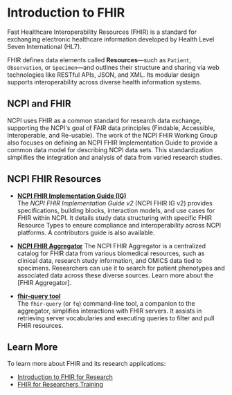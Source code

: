 # Introduction to FHIR

Fast Healthcare Interoperability Resources (FHIR) is a standard for exchanging electronic healthcare information developed by Health Level Seven International (HL7).

FHIR defines data elements called **Resources**—such as `Patient`, `Observation`, or `Specimen`—and outlines their structure and sharing via web technologies like RESTful APIs, JSON, and XML. Its modular design supports interoperability across diverse health information systems.

## NCPI and FHIR

NCPI uses FHIR as a common standard for research data exchange, supporting the NCPI's goal of FAIR data principles (Findable, Accessible, Interoperable, and Re-usable). The work of the NCPI FHIR Working Group also focuses on defining an NCPI FHIR Implementation Guide to provide a common data model for describing NCPI data sets. This standardization simplifies the integration and analysis of data from varied research studies.

## NCPI FHIR Resources

- [**NCPI FHIR Implementation Guide (IG)**](https://github.com/NIH-NCPI/ncpi-fhir-ig-2?tab=readme-ov-file)  
  The *NCPI FHIR Implementation Guide v2* (NCPI FHIR IG v2) provides specifications, building blocks, interaction models, and use cases for FHIR within NCPI. It details study data structuring with specific FHIR Resource Types to ensure compliance and interoperability across NCPI platforms. A contributors guide is also available.

- [**NCPI FHIR Aggregator**](https://fhir-aggregator.readthedocs.io/en/latest/)
  The NCPI FHIR Aggregator is a centralized catalog for FHIR data from various biomedical resources, such as clinical data, research study information, and OMICS data tied to specimens. Researchers can use it to search for patient phenotypes and associated data across these diverse sources. Learn more about the [FHIR Aggregator].

- [**fhir-query tool**](https://github.com/FHIR-Aggregator/fhir-aggregator-client)  
  The `fhir-query` (or `fq`) command-line tool, a companion to the aggregator, simplifies interactions with FHIR servers. It assists in retrieving server vocabularies and executing queries to filter and pull FHIR resources.

## Learn More

To learn more about FHIR and its research applications:

- [Introduction to FHIR for Research](https://datascience.nih.gov/fhir-initiatives/introduction-to-fhir-for-research)
- [FHIR for Researchers Training](https://datascience.nih.gov/fhir-initiatives/researchers-training)
